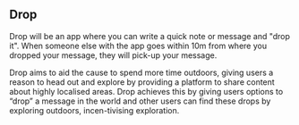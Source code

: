 Drop
---
Drop will be an app where you can write a quick note or message and "drop it". 
When someone else with the app goes within 10m from where you dropped your message, they will pick-up your message.

Drop aims to aid the cause to spend more time outdoors, giving users a reason to head out and 
explore by providing a platform to share content about highly localised areas.
Drop achieves this by giving users options to “drop” a message in the world and other users can find these drops
by exploring outdoors, incen-tivising exploration.